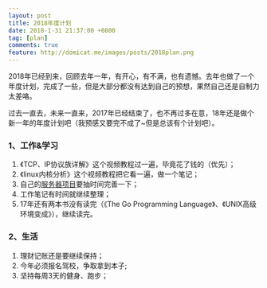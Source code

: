 ```yaml
---
layout: post
title: 2018年度计划
date: 2018-1-31 21:37:00 +0800
tag: [plan]
comments: true
feature: http://domicat.me/images/posts/2018plan.png
---
```



2018年已经到来，回顾去年一年，有开心，有不满，也有遗憾。去年也做了一个年度计划，完成了一些，但是大部分都没有达到自己的预想，果然自己还是自制力太差咯。

过去一直去，未来一直来，2017年已经结束了，也不再过多在意，18年还是做个新一年的年度计划吧（我预感又要完不成了~但是总该有个计划吧）。


### 1、工作&学习
1. 《TCP、IP协议族详解》这个视频教程过一遍，毕竟花了钱的（优先）；
2. 《linux内核分析》这个视频教程把它看一遍，做一个笔记；
3. 自己的[服务器项目](https://github.com/shuimu98/game_server)要抽时间完善一下；
4. 工作笔记有时间就继续整理；
5. 17年还有两本书没有读完（《The Go Programming Language》、《UNIX高级环境变成》），继续读完。


### 2、生活
1. 理财记账还是要继续保持；
2. 今年必须报名驾校，争取拿到本子;
3. 坚持每周3天的健身、跑步；
